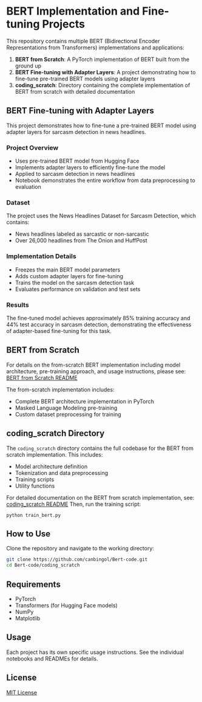 # BERT Implementation and Fine-tuning Projects

This repository contains multiple BERT (Bidirectional Encoder Representations from Transformers) implementations and applications:

1. **BERT from Scratch**: A PyTorch implementation of BERT built from the ground up
2. **BERT Fine-tuning with Adapter Layers**: A project demonstrating how to fine-tune pre-trained BERT models using adapter layers
3. **coding_scratch**: Directory containing the complete implementation of BERT from scratch with detailed documentation

## BERT Fine-tuning with Adapter Layers

This project demonstrates how to fine-tune a pre-trained BERT model using adapter layers for sarcasm detection in news headlines.

### Project Overview

- Uses pre-trained BERT model from Hugging Face
- Implements adapter layers to efficiently fine-tune the model
- Applied to sarcasm detection in news headlines
- Notebook demonstrates the entire workflow from data preprocessing to evaluation

### Dataset

The project uses the News Headlines Dataset for Sarcasm Detection, which contains:
- News headlines labeled as sarcastic or non-sarcastic
- Over 26,000 headlines from The Onion and HuffPost

### Implementation Details

- Freezes the main BERT model parameters
- Adds custom adapter layers for fine-tuning
- Trains the model on the sarcasm detection task
- Evaluates performance on validation and test sets

### Results

The fine-tuned model achieves approximately 85% training accuracy and 44% test accuracy in sarcasm detection, demonstrating the effectiveness of adapter-based fine-tuning for this task.

## BERT from Scratch

For details on the from-scratch BERT implementation including model architecture, pre-training approach, and usage instructions, please see:
[BERT from Scratch README](https://github.com/canbingol/Bert-code/blob/master/coding_scratch/README.md)

The from-scratch implementation includes:
- Complete BERT architecture implementation in PyTorch
- Masked Language Modeling pre-training
- Custom dataset preprocessing for training

## coding_scratch Directory

The `coding_scratch` directory contains the full codebase for the BERT from scratch implementation. This includes:

- Model architecture definition
- Tokenization and data preprocessing
- Training scripts
- Utility functions

For detailed documentation on the BERT from scratch implementation, see:
[coding_scratch README](https://github.com/canbingol/Bert-from-scratch/blob/main/README.md)
Then, run the training script:
```
python train_bert.py
```
##  How to Use

Clone the repository and navigate to the working directory:

```bash
git clone https://github.com/canbingol/Bert-code.git
cd Bert-code/coding_scratch
```
## Requirements

- PyTorch
- Transformers (for Hugging Face models)
- NumPy
- Matplotlib

## Usage

Each project has its own specific usage instructions. See the individual notebooks and READMEs for details.

## License

[MIT License](LICENSE)
